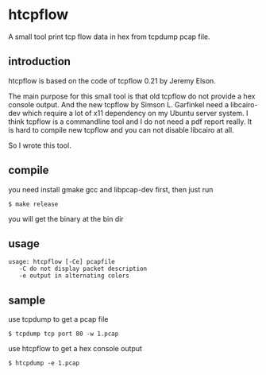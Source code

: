 htcpflow
==========
A small tool print tcp flow data in hex from tcpdump pcap file.

introduction
------------
htcpflow is based on the code of tcpflow 0.21 by Jeremy Elson.

The main purpose for this small tool is that old tcpflow do not
provide a hex console output. And the new tcpflow by Simson L. Garfinkel
need a libcairo-dev which require a lot of x11 dependency on my Ubuntu server system.
I think tcpflow is a commandline tool and I do not need a pdf report really.
It is hard to compile new tcpflow and you can not disable libcairo at all.

So I wrote this tool.

compile
-------
you need install gmake gcc and libpcap-dev first, then just run

    $ make release

you will get the binary at the bin dir

usage
-----
    usage: htcpflow [-Ce] pcapfile
       -C do not display packet description
       -e output in alternating colors

sample
------
use tcpdump to get a pcap file

    $ tcpdump tcp port 80 -w 1.pcap

use htcpflow to get a hex console output

    $ htcpdump -e 1.pcap

